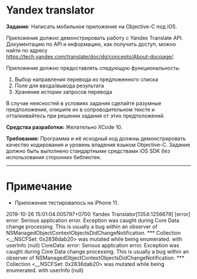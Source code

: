 # Yandex translator

**Задание**: Написать мобильное приложение на Objective-C под iOS.

Приложение должно демонстрировать работу с Yandex Translate API. Документацию по API и информацию, как получить доступ, можно найти по адресу https://tech.yandex.com/translate/doc/dg/concepts/About-docpage/.

Приложение должно предоставлять следующую функциональность:
1. Выбор направления перевода из предложенного списка
2. Поле для ввода/вывода результата
3. Хранение истории запросов перевода

В случае неясностей в условиях задания сделайте разумные предположения, опишите их в сопроводительном тексте и отталкивайтесь при решении задания от этих предположений.

**Средства разработки:** Желательно XCode 10.

**Требования:** Программа и её исходный код должны демонстрировать качество кодирования и уровень владения языком Objective-C. Задание должно быть выполнено стандартными средствами iOS SDK без использования сторонних библиотек.

---

# Примечание

- Приложение тестировалось на iPhone 11.



2019-10-26 15:01:04.005797+0700 Yandex Translator[1354:1256679] [error] error: Serious application error.  Exception was caught during Core Data change processing.  This is usually a bug within an observer of NSManagedObjectContextObjectsDidChangeNotification.  *** Collection <__NSCFSet: 0x2836dab20> was mutated while being enumerated. with userInfo (null)
CoreData: error: Serious application error.  Exception was caught during Core Data change processing.  This is usually a bug within an observer of NSManagedObjectContextObjectsDidChangeNotification.  *** Collection <__NSCFSet: 0x2836dab20> was mutated while being enumerated. with userInfo (null)
